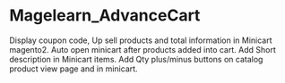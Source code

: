 # Magelearn_AdvanceCart
Display coupon code, Up sell products and total information in Minicart magento2. Auto open minicart after products added into cart. Add Short description in Minicart items. Add Qty plus/minus buttons on catalog product view page and in minicart.
